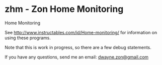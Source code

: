 # zhm - Zon Home Monitoring
Home Monitoring

See http://www.instructables.com/id/Home-monitoring/ for information on using these programs.

Note that this is work in progress, so there are a few debug statements. 

If you have any questions, send me an email: dwayne.zon@gmail.com
